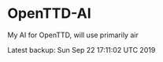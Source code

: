 # OpenTTD-AI
My AI for OpenTTD, will use primarily air

Latest backup: Sun Sep 22 17:11:02 UTC 2019
